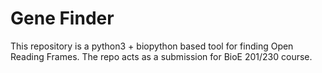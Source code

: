 # Gene Finder
This repository is a python3 + biopython based tool for finding Open Reading Frames. The repo acts as a submission for BioE 201/230 course.
